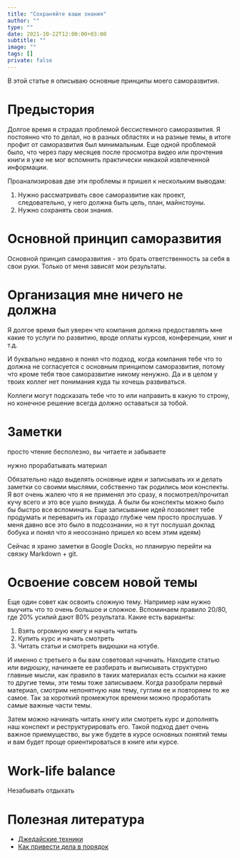 ```yaml
---
title: "Сохраняйте ваши знания"
author: ""
type: ""
date: 2021-10-22T12:00:00+03:00
subtitle: ""
image: ""
tags: []
private: false
---
```

В этой статье я описываю основные принципы моего саморазвития.
<!--more-->

# Предыстория
Долгое время я страдал проблемой бессистемного саморазвития. Я постоянно что то делал, но в разных областях и на разные темы, в итоге профит от саморазвития был минимальным. Еще одной проблемой было, что через пару месяцев после просмотра видео или прочтения книги я уже не мог вспомнить практически никакой извлеченной информации.

Проанализировав две эти проблемы я пришел к нескольким выводам:
1. Нужно рассматривать свое саморазвитие как проект, следовательно, у него должна быть цель, план, майнстоуны.
2. Нужно сохранять свои знания.

# Основной принцип саморазвития
Основной принцип саморазвития - это брать ответственность за себя в свои руки. Только от меня зависят мои результаты.


# Организация мне ничего не должна
Я долгое время был уверен что компания должна предоставлять мне какие то услуги по развитию, вроде оплаты курсов, конференции, книг и т.д. 

И буквально недавно я понял что подход, когда компания тебе что то должна не согласуется с основным принципом саморазвития, потому что кроме тебя твое саморазвитие никому ненужно. Да и в целом у твоих коллег нет понимания куда ты хочешь развиваться. 

Коллеги могут подсказать тебе что то или направить в какую то строну, но конечное решение всегда должно оставаться за тобой.

# Заметки
просто чтение бесполезно, вы читаете и забываете

нужно прорабатывать материал

Обязательно надо выделять основные идеи и записывать их и делать заметки со своими мыслями, собственно так родились мои конспекты. Я вот очень жалею что я не применял это сразу, я посмотрел/прочитал кучу всего и это все ушло вникуда. А были бы конспекты можно было бы быстро все вспоминать. Еще записывание идей позволяет тебе продумать и переварить их гораздо глубже чем просто прослушав. У меня давно все это было в подсознании, но я тут послушал доклад бобука и понял что я неосознано пришел ко всем этим идеям)

Сейчас я храню заметки в Google Docks, но планирую перейти на связку Markdown + git.

# Освоение совсем новой темы
Еще один совет как освоить сложную тему. Например нам нужно выучить что то очень большое и сложное. Вспоминаем правило 20/80, где 20% усилий дают 80% результата.
Какие есть варианты:
1. Взять огромную книгу и начать читать
2. Купить курс и начать смотреть
3. Читать статьи и смотреть видюшки на ютубе.

И именно с третьего я бы вам советовал начинать. Находите статью или видюшку, начинаете ее разбирать и выписывать структурно главные мысли, как правило в таких материалах есть ссылки на какие то другие темы, эти темы тоже записываем. Когда разобрали первый материал, смотрим непонятную нам тему, гуглим ее и повторяем то же самое. Так за короткий промежуток времени можно проработать самые важные части темы.

Затем можно начинать читать книгу или смотреть курс и дополнять наш конспект и реструктурировать его. Такой подход дает очень важное приемущество, вы уже будете в курсе основных понятий темы и вам будет проще ориентироваться в книге или курсе.

# Work-life balance
Незабывать отдыхать


# Полезная литература
* [Джедайские техники](https://www.mann-ivanov-ferber.ru/books/dzhedajskie-texniki/)
* [Как привести дела в порядок](https://www.mann-ivanov-ferber.ru/books/mif/gettingthingsdone/)
